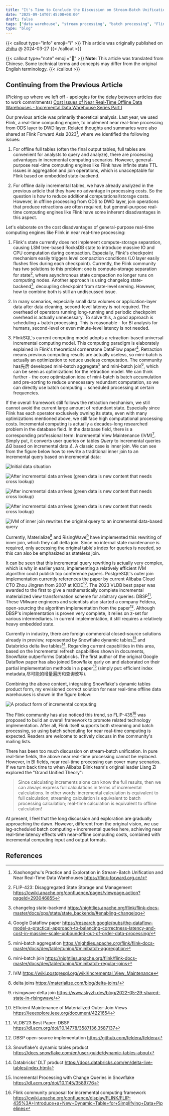 ```yaml
---
title: "It's Time to Conclude the Discussion on Stream-Batch Unification in the Data Warehouse Field - Incremental Data Warehouse Series Part II"
date: "2025-09-14T07:45:00+08:00"
draft: false
tags: ["data warehouse", "stream processing", "batch processing", "Flink", "real-time computing", "offline computing", "incremental computing"]
type: "blog"
---
```


{{< callout type="info" emoji="ℹ️" >}}
  This article was originally published on [zhihu](https://zhuanlan.zhihu.com/p/688990525) @ 2024-03-27
{{< /callout >}}

{{< callout type="note" emoji="📝" >}}
  **Note**: This article was translated from Chinese. Some technical terms and concepts may differ from the original English terminology.
{{< /callout >}}

## Continuing from the Previous Article

(Picking up where we left off - apologies for the delay between articles due to work commitments) [Cost Issues of Near Real-Time Offline Data Warehouses - Incremental Data Warehouse Series Part I](../incremental-computations-part-I)

<!--more-->

Our previous article was primarily theoretical analysis. Last year, we used Flink, a real-time computing engine, to implement near real-time processing from ODS layer to DWD layer. Related thoughts and summaries were also shared at Flink Forward Asia 2023[^1], where we identified the following issues:

1. For offline full tables (often the final output tables, full tables are convenient for analysts to query and analyze), there are processing advantages in incremental computing scenarios. However, general-purpose real-time computing engines like Flink have infinite state TTL issues in aggregation and join operations, which is unacceptable for Flink based on embedded state-backend.

2. For offline daily incremental tables, we have already analyzed in the previous article that they have no advantage in processing costs. So the question is how to reduce additional computational/storage costs. However, in offline processing from ODS to DWD layer, join operations that produce retractions are often required, but general-purpose real-time computing engines like Flink have some inherent disadvantages in this aspect.

Let's elaborate on the cost disadvantages of general-purpose real-time computing engines like Flink in near real-time processing:

1. Flink's state currently does not implement compute-storage separation, causing LSM tree-based RocksDB state to introduce massive IO and CPU computation during compaction. Especially, Flink's checkpoint mechanism easily triggers level compaction conditions (L0 layer easily flushes files during each checkpoint). Currently, the Flink community has two solutions to this problem: one is compute-storage separation for state[^2], where asynchronous state compaction no longer runs on computing nodes. Another approach is using changelog state-backend[^3], decoupling checkpoint from state-level serving. However, how to combine both is still an undiscussed issue.

2. In many scenarios, especially small data volumes or application-layer data after data cleaning, second-level latency is not required. The overhead of operators running long-running and periodic checkpoint overhead is actually unnecessary. To solve this, a good approach is scheduling + batch processing. This is reasonable - for BI analysis for humans, second-level or even minute-level latency is not needed.

3. FlinkSQL's current computing model adopts a retraction-based universal incremental computing model. This computing paradigm is elaborately explained in Flink's theoretical cornerstone DataFlow paper[^4]. Retraction means previous computing results are actually useless, so mini-batch is actually an optimization to reduce useless computation. The community has先后 developed mini-batch aggregate[^5] and mini-batch join[^6], which can be seen as optimizations for the retraction model. We can think further - the core optimization idea of mini-batch is batch accumulation and pre-sorting to reduce unnecessary redundant computation, so we can directly use batch computing + scheduled processing at certain frequencies.

If the overall framework still follows the retraction mechanism, we still cannot avoid the current large amount of redundant state. Especially since Flink has each operator exclusively owning its state, even with many optimizations mentioned above, we still face high computational processing costs. Incremental computing is actually a decades-long researched problem in the database field. In the database field, there is a corresponding professional term: Incremental View Maintenance (IVM)[^7]. Simply put, it converts user queries on tables $Query$ to incremental queries $ΔQ$ based on incremental data $Δ$. A classic case is inner join. We can see from the figure below how to rewrite a traditional inner join to an incremental query based on incremental data:

![Initial data situation](/images/2025-09-14-15-51-18.png)

![After incremental data arrives (green data is new content that needs cross lookup)](/images/2025-09-14-15-51-38.png)

![After incremental data arrives (green data is new content that needs cross lookup)](/images/2025-09-14-15-52-05.png)

![After incremental data arrives (green data is new content that needs cross lookup)](/images/2025-09-14-15-52-36.png)

![IVM of inner join rewrites the original query to an incremental data-based query](/images/2025-09-14-15-52-50.png)

Currently, Materialize[^8] and RisingWave[^9] have implemented this rewriting of inner join, which they call delta join. Since no internal state maintenance is required, only accessing the original table's index for queries is needed, so this can also be emphasized as stateless join.

It can be seen that this incremental query rewriting is actually very complex, which is why in earlier years, implementing a relatively efficient IVM algorithm could publish top conference papers. PostgreSQL's outer join implementation currently references the paper by current Alibaba Cloud CTO Zhou Jingren from 2007 at ICDE[^10]. The 2023 VLDB best paper was awarded to the first to give a mathematically complete incremental materialized view transformation scheme for arbitrary queries: DBSP[^11]. These VMware engineers and scientists also started a company Feldera, open-sourcing the algorithm implementation from the paper[^12]. Although DBSP's implementation is proven very complete, it relies on z-set for various intermediaries. In current implementation, it still requires a relatively heavy embedded state.

Currently in industry, there are foreign commercial closed-source solutions already in preview, represented by Snowflake dynamic tables[^13] and Databricks delta live tables[^14]. Regarding current capabilities in this area, based on the Incremental refresh capabilities shown in documents, Snowflake outperforms Databricks. The first author of the original Google Dataflow paper has also joined Snowflake early on and elaborated on their partial implementation methods in a paper[^15] (simply put: efficient index metadata,尽可能的增量遍历和查询改写).

Combining the above content, integrating Snowflake's dynamic tables product form, my envisioned correct solution for near real-time offline data warehouses is shown in the figure below:

![A product form of incremental computing](/images/2025-09-14-15-55-07.png)

The Flink community has also noticed this trend, so FLIP-435[^16] was proposed to build an overall framework to promote related technology implementation. After all, Flink itself supports both streaming and batch processing, so using batch scheduling for near real-time computing is expected. Readers are welcome to actively discuss in the community's mailing lists.

There has been too much discussion on stream-batch unification. In pure real-time fields, the above near real-time processing cannot be replaced. However, in BI fields, near real-time processing can cover many scenarios. If we turn back time to when Alibaba Blink team's original leader Liang Zi explored the "Grand Unified Theory":

> Since calculating increments alone can know the full results, then we can always express full calculations in terms of incremental calculations.
> In other words: incremental calculation is equivalent to full calculation; streaming calculation is equivalent to batch processing calculation; real-time calculation is equivalent to offline calculation!

At present, I feel that the long discussion and exploration are gradually approaching the dawn. However, different from the original vision, we use lag-scheduled batch computing + incremental queries here, achieving near real-time latency effects with near-offline computing costs, combined with incremental computing input and output formats.

## References

[^1]: Xiaohongshu's Practice and Exploration in Stream-Batch Unification and Near Real-Time Data Warehouses https://flink-forward.org.cn/
[^2]: FLIP-423: Disaggregated State Storage and Management https://cwiki.apache.org/confluence/pages/viewpage.action?pageId=293046855
[^3]: changelog state-backend https://nightlies.apache.org/flink/flink-docs-master/docs/ops/state/state_backends/#enabling-changelog
[^4]: Google Dataflow paper https://research.google/pubs/the-dataflow-model-a-practical-approach-to-balancing-correctness-latency-and-cost-in-massive-scale-unbounded-out-of-order-data-processing/
[^5]: mini-batch aggregation https://nightlies.apache.org/flink/flink-docs-master/docs/dev/table/tuning/#minibatch-aggregation
[^6]: mini-batch join https://nightlies.apache.org/flink/flink-docs-master/docs/dev/table/tuning/#minibatch-regular-joins
[^7]: IVM https://wiki.postgresql.org/wiki/Incremental_View_Maintenance
[^8]: delta joins https://materialize.com/blog/delta-joins/
[^9]: risingwave delta join https://www.skyzh.dev/blog/2022-05-29-shared-state-in-risingwave/
[^10]: Efficient Maintenance of Materialized Outer-Join Views https://ieeexplore.ieee.org/document/4221654
[^11]: VLDB'23 Best Paper: DBSP https://dl.acm.org/doi/10.14778/3587136.3587137
[^12]: DBSP open-source implementation https://github.com/feldera/feldera
[^13]: Snowflake's dynamic tables product https://docs.snowflake.com/en/user-guide/dynamic-tables-about
[^14]: Databricks' DLT product https://docs.databricks.com/en/delta-live-tables/index.html
[^15]: Incremental Processing with Change Queries in Snowflake https://dl.acm.org/doi/10.1145/3589776
[^16]: Flink community proposal for incremental computing framework https://cwiki.apache.org/confluence/display/FLINK/FLIP-435%3A+Introduce+a+New+Dynamic+Table+for+Simplifying+Data+Pipelines